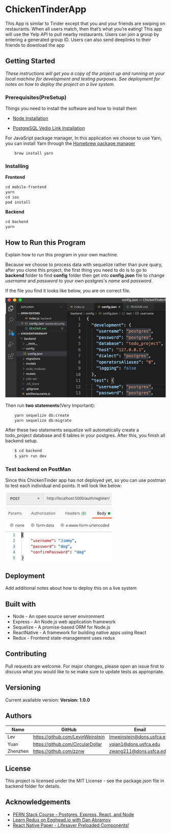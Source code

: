 # ChickenTinderApp

This App is similar to Tinder except that you and your friends are swiping on restaurants. When all users match, then that’s what you’re eating! This app will use the Yelp API to pull nearby restaurants. Users can join a group by entering a generated group ID. Users can also send deeplinks to their friends to download the app
## Getting Started

_These instructions will get you a copy of the project up and running on your local machine for development and testing purposes. See deployment for notes on how to deploy the project on a live system._

### Prerequisites(PreSetup)

Things you need to install the software and how to install them

- [Node Installation](https://nodejs.org/en/)

* [PostgreSQL Vedio Link Installation](https://www.youtube.com/watch?v=fZQI7nBu32M)

For JavaSript package manager, In this application we choose to use Yarn, you can install Yarn through the [Homebrew package manager](https://brew.sh/)

```
    brew install yarn
```

### Installing

**Frontend**

```
cd mobile-frontend
yarn
cd ios
pod install
```

**Backend**
```
cd backend
yarn
```

## How to Run this Program

Explain how to run this program in your own machine.

Because we choose to process data with sequelize rather than pure quary, after you clone this project, the first thing you need to do is to go to **backend** folder to find **config** folder then get into **config.json** file to change _username_ and _password_ to your own postgres's _name_ and _password_.

If the file you find it looks like below, you are on correct file.

![development](development.png)

Then run **two statements**(Very Important):

```
    yarn sequelize db:create
    yarn sequelize db:migrate

```

After these two statements sequelize will automatically create a todo_project database and 6 tables in your postgres. After this, you finish all backend setup.

```bash
    $ cd backend
    $ yarn run dev
```

### Test backend on PostMan

Since this ChickenTinder app has not deployed yet, so you can use postman to test each individual end points.
It will look like below:

![postman](postman.png)

## Deployment

Add additional notes about how to deploy this on a live system

## Built with

- Node - An open source server environment
- Express - An Node.js web application framework
- Sequelize - A promise-based ORM for Node.js
- ReactNative - A framework for building native apps using React
- Redux - Frontend state-management uses redux

## Contributing

Pull requests are welcome. For major changes, please open an issue first to discuss what you would like to se make sure to update tests as appropriate.

## Versioning

Current available version: **Version: 1.0.0**

## Authors

| Name     | GitHub                            | Email                      |
| -------- | --------------------------------- | -------------------------- |
| Lev      | https://github.com/LevinWeinstein | lmweinstein@dons.usfca.edu |
| Yuan     | https://github.com/CircularDollar | yqian1@dons.usfca.edu      |
| Zhenzhen | https://github.com/zznw           | zwang211@dons.usfca.edu    |

## License

This project is licensed under the MIT License - see the package.json file in backend folder for details.

## Acknowledgements

- [PERN Stack Course - Postgres, Express, React, and Node](https://www.youtube.com/watch?v=ldYcgPKEZC8&t=193s)
- [Learn Redux on Egghead.io with Dan Abramov](https://egghead.io/courses/getting-started-with-redux)
- [React Native Paper - Lifesaver Preloaded Components!](https://callstack.github.io/react-native-paper/)

